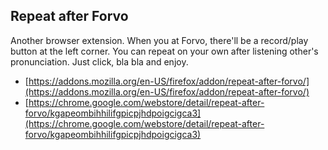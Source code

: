 ## Repeat after Forvo
Another browser extension. When you at Forvo, there'll be a record/play button at the left corner. You can repeat on your own after listening other's pronunciation. Just click, bla bla and enjoy.

- [https://addons.mozilla.org/en-US/firefox/addon/repeat-after-forvo/](https://addons.mozilla.org/en-US/firefox/addon/repeat-after-forvo/)
- [https://chrome.google.com/webstore/detail/repeat-after-forvo/kgapeombihhilifgpicpjhdpoigcigca3](https://chrome.google.com/webstore/detail/repeat-after-forvo/kgapeombihhilifgpicpjhdpoigcigca3)
